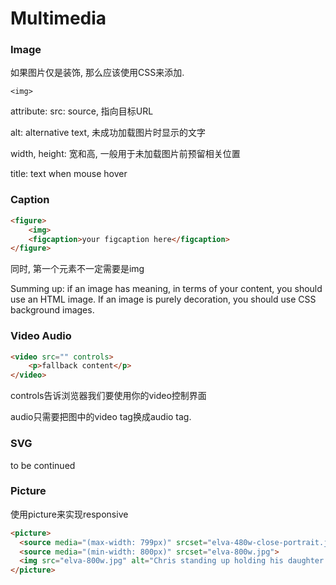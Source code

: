 # Multimedia

### Image
如果图片仅是装饰, 那么应该使用CSS来添加.

`<img>`

attribute:
src: source, 指向目标URL

alt: alternative text, 未成功加载图片时显示的文字

width, height: 宽和高, 一般用于未加载图片前预留相关位置

title: text when mouse hover

### Caption

```html
<figure>
    <img>
    <figcaption>your figcaption here</figcaption>
</figure>
```

同时, 第一个元素不一定需要是img

Summing up: if an image has meaning, in terms of your content, you should use an HTML image. If an image is purely decoration, you should use CSS background images.

### Video Audio

```html
<video src="" controls>
    <p>fallback content</p>
</video>
```

controls告诉浏览器我们要使用你的video控制界面

audio只需要把图中的video tag换成audio tag.




### SVG
to be continued




### Picture
使用picture来实现responsive
```html
<picture>
  <source media="(max-width: 799px)" srcset="elva-480w-close-portrait.jpg">
  <source media="(min-width: 800px)" srcset="elva-800w.jpg">
  <img src="elva-800w.jpg" alt="Chris standing up holding his daughter Elva">
</picture>
```